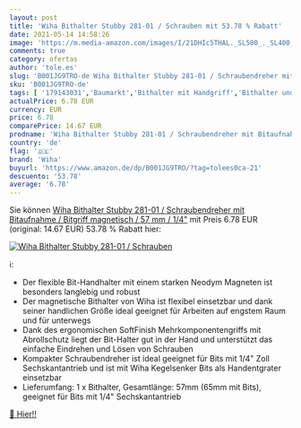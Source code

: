 ```yaml
---
layout: post
title: 'Wiha Bithalter Stubby 281-01 / Schrauben mit 53.78 % Rabatt'
date: 2021-05-14 14:58:26
image: 'https://m.media-amazon.com/images/I/21DHIc5THAL._SL500_._SL400_.jpg'
comments: true
category: ofertas
author: 'tole.es'
slug: 'B001JG9TRO-de Wiha Bithalter Stubby 281-01 / Schraubendreher mit...'
sku: 'B001JG9TRO-de'
tags: [ '179143031','Baumarkt','Bithalter mit Handgriff','Bithalter und Verbindungsteile','Bits','Elektro- & Handwerkzeuge','Handwerkzeuge','Produkte','Schlitz-Schraubendreher','Schraubendreher','wiha', ]
actualPrice: 6.78 EUR
currency: EUR
price: 6.78
comparePrice: 14.67 EUR
prodname: 'Wiha Bithalter Stubby 281-01 / Schraubendreher mit Bitaufnahme / Bitgriff magnetisch / 57 mm / 1/4"'
country: 'de'
flag: '🇩🇪'
brand: 'Wiha'
buyurl: 'https://www.amazon.de/dp/B001JG9TRO/?tag=tolees0ca-21'
descuento: '53.78'
average: '6.78'
---
```


Sie können [Wiha Bithalter Stubby 281-01 / Schraubendreher mit Bitaufnahme / Bitgriff magnetisch / 57 mm / 1/4"](https://www.amazon.de/dp/B001JG9TRO/?tag=tolees0ca-21) mit Preis 6.78 EUR (original: 14.67 EUR) 53.78 % Rabatt hier:

[![Wiha Bithalter Stubby 281-01 / Schrauben](https://m.media-amazon.com/images/I/21DHIc5THAL._SL500_._SL400_.jpg)](https://www.amazon.de/dp/B001JG9TRO/?tag=tolees0ca-21)

ℹ️:

- Der flexible Bit-Handhalter mit einem starken Neodym Magneten ist besonders langlebig und robust
- Der magnetische Bithalter von Wiha ist flexibel einsetzbar und dank seiner handlichen Größe ideal geeignet für Arbeiten auf engstem Raum und für unterwegs
- Dank des ergonomischen SoftFinish Mehrkomponentengriffs mit Abrollschutz liegt der Bit-Halter gut in der Hand und unterstützt das einfache Eindrehen und Lösen von Schrauben
- Kompakter Schraubendreher ist ideal geeignet für Bits mit 1/4" Zoll Sechskantantrieb und ist mit Wiha Kegelsenker Bits als Handentgrater einsetzbar
- Lieferumfang: 1 x Bithalter, Gesamtlänge: 57mm (65mm mit Bits), geeignet für Bits mit 1/4" Sechskantantrieb

[🛒 Hier!!](https://www.amazon.de/dp/B001JG9TRO/?tag=tolees0ca-21)
